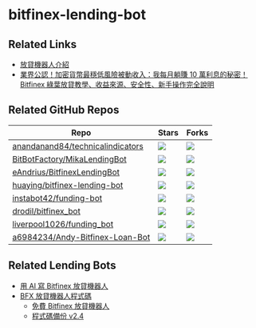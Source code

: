 # bitfinex-lending-bot

## Related Links

- [放貸機器人介紹](https://evestment.weebly.com/marginbotintro.html)
- [業界公認！加密貨幣最穩低風險被動收入：我每月躺賺 10 萬利息的秘密！Bitfinex 綠葉放貸教學、收益來源、安全性、新手操作完全說明](https://www.youtube.com/watch?v=OL0cZabjl3U)

## Related GitHub Repos

| Repo | Stars | Forks |
| ---- | ----- | ----- |
| [anandanand84/technicalindicators](https://github.com/anandanand84/technicalindicators) | ![](https://img.shields.io/github/stars/anandanand84/technicalindicators?style=flat) | ![](https://img.shields.io/github/forks/anandanand84/technicalindicators?style=flat) |
| [BitBotFactory/MikaLendingBot](https://github.com/BitBotFactory/MikaLendingBot) | ![](https://img.shields.io/github/stars/BitBotFactory/MikaLendingBot?style=flat) | ![](https://img.shields.io/github/forks/BitBotFactory/MikaLendingBot?style=flat) |
| [eAndrius/BitfinexLendingBot](https://github.com/eAndrius/BitfinexLendingBot) | ![](https://img.shields.io/github/stars/eAndrius/BitfinexLendingBot?style=flat) | ![](https://img.shields.io/github/forks/eAndrius/BitfinexLendingBot?style=flat) |
| [huaying/bitfinex-lending-bot](https://github.com/huaying/bitfinex-lending-bot) | ![](https://img.shields.io/github/stars/huaying/bitfinex-lending-bot?style=flat) | ![](https://img.shields.io/github/forks/huaying/bitfinex-lending-bot?style=flat) |
| [instabot42/funding-bot](https://github.com/instabot42/funding-bot) | ![](https://img.shields.io/github/stars/instabot42/funding-bot?style=flat) | ![](https://img.shields.io/github/forks/instabot42/funding-bot?style=flat) |
| [drodil/bitfinex_bot](https://github.com/drodil/bitfinex_bot) | ![](https://img.shields.io/github/stars/drodil/bitfinex_bot?style=flat) | ![](https://img.shields.io/github/forks/drodil/bitfinex_bot?style=flat) |
| [liverpool1026/funding_bot](https://github.com/liverpool1026/funding_bot) | ![](https://img.shields.io/github/stars/liverpool1026/funding_bot?style=flat) | ![](https://img.shields.io/github/forks/liverpool1026/funding_bot?style=flat) |
| [a6984234/Andy-Bitfinex-Loan-Bot](https://github.com/a6984234/Andy-Bitfinex-Loan-Bot) | ![](https://img.shields.io/github/stars/a6984234/Andy-Bitfinex-Loan-Bot?style=flat) | ![](https://img.shields.io/github/forks/a6984234/Andy-Bitfinex-Loan-Bot?style=flat) |

## Related Lending Bots

- [用 AI 寫 Bitfinex 放貸機器人](https://marco79423.net/articles/%E9%9A%A8%E6%89%8B%E8%A8%98-%E7%94%A8-ai-%E5%AF%AB-bitfinex-%E6%94%BE%E8%B2%B8%E6%A9%9F%E5%99%A8%E4%BA%BA)
- [BFX 放貸機器人程式碼](https://script.google.com/d/1wutEPT6g9hD7KD5HKloSOa-SW5Yy9hGm5zfTEPgtVZSuxThtCUj49l6h/edit?usp=sharing)
  - [免費 Bitfinex 放貸機器人](https://yk-study.com/2022/06/29/666-2/)
  - [程式碼備份 v2.4](https://gist.github.com/taichunmin/0ee4820e3a2cfa9775522baa500dd2d5)
